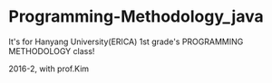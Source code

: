 # Programming-Methodology_java

It's for Hanyang University(ERICA) 1st grade's PROGRAMMING METHODOLOGY class!

2016-2, with prof.Kim
